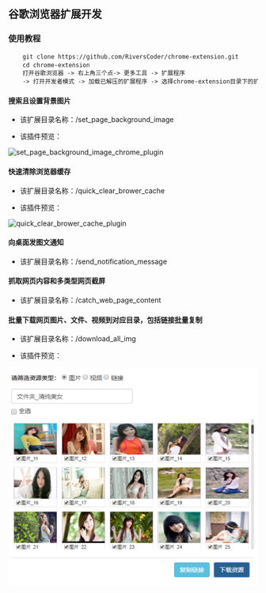 ## 谷歌浏览器扩展开发

### 使用教程

```html
    git clone https://github.com/RiversCoder/chrome-extension.git
    cd chrome-extension
    打开谷歌浏览器 -> 右上角三个点-> 更多工具 -> 扩展程序
    -> 打开开发者模式 -> 加载已解压的扩展程序 -> 选择chrome-extension目录下的扩展文件夹
```

#### 搜索且设置背景图片

* 该扩展目录名称：/set_page_background_image

* 该插件预览：

![set_page_background_image_chrome_plugin](/set_page_background_image/screenshoot.png "set_page_background_image_chrome_plugin") 

#### 快速清除浏览器缓存

* 该扩展目录名称：/quick_clear_brower_cache

* 该插件预览：

![quick_clear_brower_cache_plugin](/quick_clear_brower_cache/screenshoot.png "quick_clear_brower_cache_plugin") 

#### 向桌面发图文通知

* 该扩展目录名称：/send_notification_message

#### 抓取网页内容和多类型网页截屏

* 该扩展目录名称：/catch_web_page_content

#### 批量下载网页图片、文件、视频到对应目录，包括链接批量复制

* 该扩展目录名称：/download_all_img

* 该插件预览：

![download_all_img](/download_all_img/images/screenshoot.png "download_all_img") 
